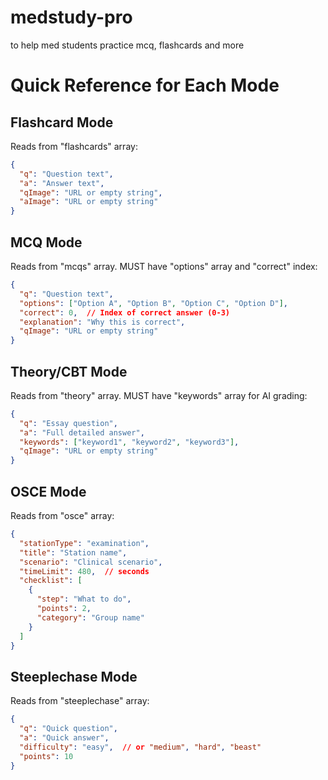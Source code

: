# medstudy-pro
to help med students practice mcq, flashcards and more  
# Quick Reference for Each Mode

## Flashcard Mode
Reads from "flashcards" array:
```json
{
  "q": "Question text",
  "a": "Answer text",
  "qImage": "URL or empty string",
  "aImage": "URL or empty string"
}
```

## MCQ Mode 
Reads from "mcqs" array. MUST have "options" array and "correct" index:
```json
{
  "q": "Question text",
  "options": ["Option A", "Option B", "Option C", "Option D"],
  "correct": 0,  // Index of correct answer (0-3)
  "explanation": "Why this is correct",
  "qImage": "URL or empty string"
}
```

## Theory/CBT Mode
Reads from "theory" array. MUST have "keywords" array for AI grading:
```json
{
  "q": "Essay question",
  "a": "Full detailed answer",
  "keywords": ["keyword1", "keyword2", "keyword3"],
  "qImage": "URL or empty string"
}
```

## OSCE Mode
Reads from "osce" array:
```json
{
  "stationType": "examination",
  "title": "Station name",
  "scenario": "Clinical scenario",
  "timeLimit": 480,  // seconds
  "checklist": [
    {
      "step": "What to do",
      "points": 2,
      "category": "Group name"
    }
  ]
}
```

## Steeplechase Mode
Reads from "steeplechase" array:
```json
{
  "q": "Quick question",
  "a": "Quick answer",
  "difficulty": "easy",  // or "medium", "hard", "beast"
  "points": 10
}
```
